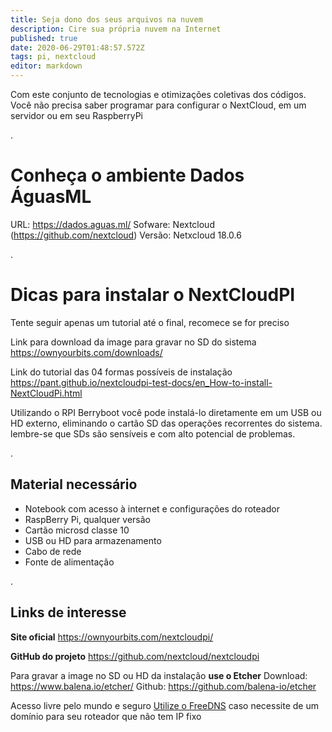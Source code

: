 ```yaml
---
title: Seja dono dos seus arquivos na nuvem
description: Cire sua própria nuvem na Internet
published: true
date: 2020-06-29T01:48:57.572Z
tags: pi, nextcloud
editor: markdown
---
```


Com este conjunto de tecnologias e otimizações coletivas dos códigos.
Você não precisa saber programar para configurar o NextCloud, em um servidor ou em seu RaspberryPi

.
# Conheça o ambiente Dados ÁguasML
URL: https://dados.aguas.ml/
Sofware: Nextcloud (https://github.com/nextcloud)
Versão: Netxcloud 18.0.6

.
# Dicas para instalar o NextCloudPI


Tente seguir apenas um tutorial até o final, recomece se for preciso

Link para download da image para gravar no SD do sistema
https://ownyourbits.com/downloads/

Link do tutorial das 04 formas possíveis de instalação
https://pant.github.io/nextcloudpi-test-docs/en_How-to-install-NextCloudPi.html

Utilizando o RPI Berryboot você pode instalá-lo diretamente em um USB ou HD externo, eliminando o cartão SD das operações recorrentes do sistema. lembre-se que SDs são sensíveis e com alto potencial de problemas.

.
## Material necessário
- Notebook com acesso à internet e configurações do roteador
- RaspBerry Pi, qualquer versão
- Cartão microsd classe 10
- USB ou HD para armazenamento
- Cabo de rede
- Fonte de alimentação

.
## Links de interesse

**Site oficial**
https://ownyourbits.com/nextcloudpi/

**GitHub do projeto**
https://github.com/nextcloud/nextcloudpi

Para gravar a image no SD ou HD da instalação **use o Etcher**
Download: https://www.balena.io/etcher/
Github: https://github.com/balena-io/etcher

Acesso livre pelo mundo e seguro
[Utilize o FreeDNS](/plataforma/free-dns) caso necessite de um domínio para seu roteador que não tem IP fixo